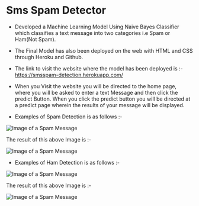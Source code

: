 # Sms Spam Detector

* Developed a Machine Learning Model Using Naive Bayes Classifier which classifies a text message into two categories i.e Spam or Ham(Not Spam).

* The Final Model has also been deployed on the web with HTML and CSS through Heroku and Github.

* The link to visit the website where the model has been deployed is :- https://smsspam-detection.herokuapp.com/

* When you Visit the website you will be directed to the home page, where you will be asked to enter a text Message and then click the predict Button. When you click the predict button you will be directed at a predict page wherein the results of your message will be displayed.

* Examples of Spam Detection is as follows :-

![Image of a Spam Message](https://github.com/simran-03/smsspam/blob/main/images/Screenshot%20(313).png)

The result of this above Image is :-

![Image of a Spam Message](https://github.com/simran-03/smsspam/blob/main/images/Screenshot%20(312).png)

* Examples of Ham Detection is as follows :-

![Image of a Spam Message](https://github.com/simran-03/smsspam/blob/main/images/Screenshot%20(314).png)

The result of this above Image is :-

![Image of a Spam Message](https://github.com/simran-03/smsspam/blob/main/images/Screenshot%20(316).png)
